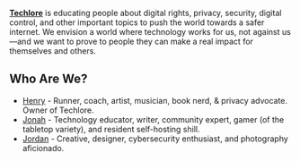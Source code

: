 [**Techlore**](https://techlore.tech) is educating people about digital rights, privacy, security, digital control, and other important topics to push the world towards a safer internet. We envision a world where technology works for us, not against us—and we want to prove to people they can make a real impact for themselves and others.

## Who Are We?

- [Henry](https://henryfisher.tech) - Runner, coach, artist, musician, book nerd, & privacy advocate. Owner of Techlore.
- [Jonah](https://www.jonaharagon.com/) - Technology educator, writer, community expert, gamer (of the tabletop variety), and resident self-hosting shill.
- [Jordan](https://jordanwarne.net) - Creative, designer, cybersecurity enthusiast, and photography aficionado.
